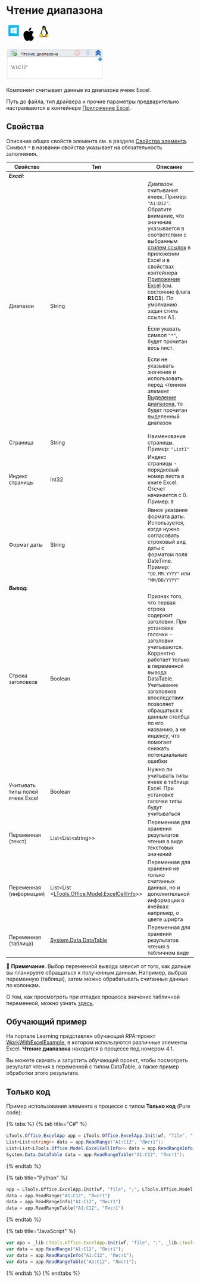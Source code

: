 # Чтение диапазона

![](<../../../.gitbook/assets/image (100) (1) (1) (1) (1) (1) (1) (10) (175).png>)

![](<../../../.gitbook/assets/image (75).png>)

Компонент считывает данные из диапазона ячеек Excel.

Путь до файла, тип драйвера и прочие параметры предварительно настраиваются в контейнере [Приложение Excel](https://docs.primo-rpa.ru/primo-rpa/g_elements/el_basic/els_excel/el_excel_app).

## Свойства
Описание общих свойств элемента см. в разделе [Свойства элемента](https://docs.primo-rpa.ru/primo-rpa/primo-studio/process/elements#svoistva-elementa).\
Символ `*` в названии свойства указывает на обязательность заполнения.

| Свойство                | Тип                                              | Описание                                                          |
| ----------------------- | ------------------------------------------------ | ----------------------------------------------------------------- |
| ***Excel:***             |  |   |
| Диапазон                | String                                           | Диапазон считывания ячеек. Пример: `"A1:D12"`. Обратите внимание, что значение указывается в соответствии с выбранным [стилем ссылок](https://learn.microsoft.com/ru-ru/office/troubleshoot/excel/numeric-columns-and-rows#more-information) в приложении Excel и в свойствах контейнера [Приложение Excel](https://docs.primo-rpa.ru/primo-rpa/g_elements/el_basic/els_excel/el_excel_app) (см. состояние флага **R1C1**). По умолчанию задан стиль ссылок A1. <p></p> <p>Если указать символ `"*"`, будет прочитан весь лист.</p> <p>Если не указывать значение и использовать перед чтением элемент [Выделение диапазона](https://docs.primo-rpa.ru/primo-rpa/g_elements/el_basic/els_excel/el_excel_selectrange), то будет прочитан выделенный диапазон</p>|
| Страница                | String                                           | Наименование страницы. Пример: `"List1"`                               |
| Индекс страницы         | Int32                                            | Индекс страницы - порядковый номер листа в книге Excel. Отсчет начинается с 0. Пример: `0` |
| Формат даты             | String                                           | Явное указание формата даты. Используется, когда нужно согласовать строковый вид даты с форматом поля DateTime. Пример: `"DD.MM.YYYY"` или `"MM/DD/YYYY"`|
| ***Вывод:***             |  |   |              
| Строка заголовков       | Boolean                                          | Признак того, что первая строка содержит заголовки. При установке галочки - заголовки учитываются. Корректно работает только в переменной вывода DataTable. Учитывание заголовков впоследствии позволяет обращаться к данным столбца по его названию, а не индексу, что помогает снижать потенциальные ошибки |
| Учитывать типы полей ячеек Excel | Boolean                                 | Нужно ли учитывать типы ячеек в таблице Excel. При установке галочки типы будут учитываться |
| Переменная (текст)      | List\<List\<string>>                             | Переменная для хранения результатов чтения в виде текстовых значений |
| Переменная (информация) | List\<List \<[LTools.Office.Model.ExcelCellInfo](https://docs.primo-rpa.ru/primo-rpa/g_elements/osnovnye-elementy/prilozhenie-excel/datatypes/excelcellinfo)>> | Переменная для хранения не только считанных данных, но и дополнительной информации о ячейках: например, о цвете шрифта |
| Переменная (таблица)    | [System.Data.DataTable](https://learn.microsoft.com/ru-ru/dotnet/api/system.data.datatable?view=net-6.0) | Переменная для хранения результатов чтения в табличном виде |

:small_blue_diamond: **Примечание**. Выбор переменной вывода зависит от того, как дальше вы планируете обращаться к полученным данным. Например, выбрав переменную (таблица), затем можно обрабатывать считанные данные по колонкам. 

О том, как просмотреть при отладке процесса значение табличной переменной, можно узнать [здесь](https://docs.primo-rpa.ru/primo-rpa/primo-studio/process/debug#panel-vyvod). 


## Обучающий пример

На портале Learning представлен обучающий RPA-проект [WorkWithExcelExample](https://github.com/PrimoRPA/Learning/tree/master/WorkWithExcelExample), в котором используются различные элементы Excel. **Чтение диапазона** находится в процессе под номером 4.1. 

Вы можете скачать и запустить обучающий проект, чтобы посмотреть результат чтения в переменной с типом DataTable, а также пример обработки этого результата.

## Только код
Пример использования элемента в процессе с типом **Только код** (Pure code):

{% tabs %}
{% tab title="C#" %}
```csharp
LTools.Office.ExcelApp app = LTools.Office.ExcelApp.Init(wf, "file", ";", LTools.Office.Model.InteropTypes.DX);
List<List<string>> data = app.ReadRange("A1:C12", "Лист1");
List<List<LTools.Office.Model.ExcelCellInfo>> data = app.ReadRangeInfo("A1:C12", "Лист1");
System.Data.DataTable data = app.ReadRangeTable("A1:C12", "Лист1");
```
{% endtab %}

{% tab title="Python" %}
```python
app = LTools.Office.ExcelApp.Init(wf, "file", ";", LTools.Office.Model.InteropTypes.DX)
data = app.ReadRange("A1:C12", "Лист1")
data = app.ReadRangeInfo("A1:C12", "Лист1")
data = app.ReadRangeTable("A1:C12", "Лист1")
```
{% endtab %}

{% tab title="JavaScript" %}
```javascript
var app = _lib.LTools.Office.ExcelApp.Init(wf, "file", ";", _lib.LTools.Office.Model.InteropTypes.DX);
var data = app.ReadRange("A1:C12", "Лист1");
var data = app.ReadRangeInfo("A1:C12", "Лист1");
var data = app.ReadRangeTable("A1:C12", "Лист1");
```
{% endtab %}
{% endtabs %}
